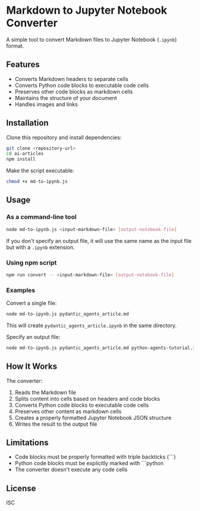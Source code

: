 # Markdown to Jupyter Notebook Converter

A simple tool to convert Markdown files to Jupyter Notebook (`.ipynb`) format.

## Features

- Converts Markdown headers to separate cells
- Converts Python code blocks to executable code cells
- Preserves other code blocks as markdown cells
- Maintains the structure of your document
- Handles images and links

## Installation

Clone this repository and install dependencies:

```bash
git clone <repository-url>
cd ai-articles
npm install
```

Make the script executable:

```bash
chmod +x md-to-ipynb.js
```

## Usage

### As a command-line tool

```bash
node md-to-ipynb.js <input-markdown-file> [output-notebook-file]
```

If you don't specify an output file, it will use the same name as the input file but with a `.ipynb` extension.

### Using npm script

```bash
npm run convert -- <input-markdown-file> [output-notebook-file]
```

### Examples

Convert a single file:

```bash
node md-to-ipynb.js pydantic_agents_article.md
```

This will create `pydantic_agents_article.ipynb` in the same directory.

Specify an output file:

```bash
node md-to-ipynb.js pydantic_agents_article.md python-agents-tutorial.ipynb
```

## How It Works

The converter:

1. Reads the Markdown file
2. Splits content into cells based on headers and code blocks
3. Converts Python code blocks to executable code cells
4. Preserves other content as markdown cells
5. Creates a properly formatted Jupyter Notebook JSON structure
6. Writes the result to the output file

## Limitations

- Code blocks must be properly formatted with triple backticks (```)
- Python code blocks must be explicitly marked with ```python
- The converter doesn't execute any code cells

## License

ISC 